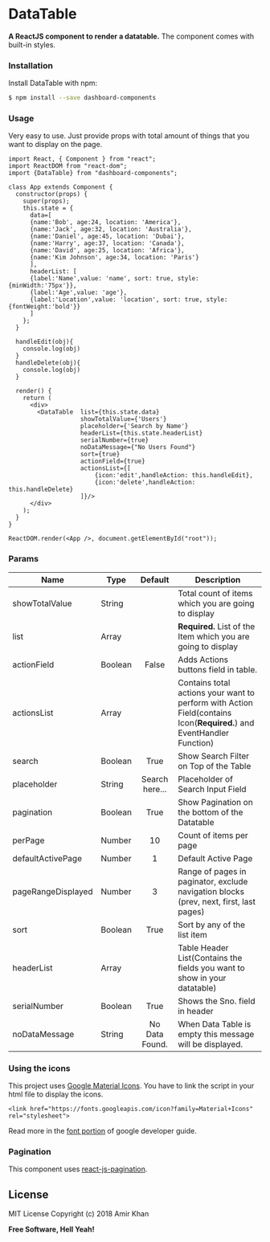 # DataTable
**A ReactJS component to render a datatable.**
The component comes with built-in styles.
### Installation
Install DataTable with npm:
```sh
$ npm install --save dashboard-components
```

### Usage
Very easy to use. Just provide props with total amount of things that you want to display on the page.

```
import React, { Component } from "react";
import ReactDOM from "react-dom";
import {DataTable} from "dashboard-components";

class App extends Component {
  constructor(props) {
    super(props);
    this.state = {
      data=[
      {name:'Bob', age:24, location: 'America'},
      {name:'Jack', age:32, location: 'Australia'},
      {name:'Daniel', age:45, location: 'Dubai'},
      {name:'Harry', age:37, location: 'Canada'},
      {name:'David', age:25, location: 'Africa'},
      {name:'Kim Johnson', age:34, location: 'Paris'}
      ],
      headerList: [
      {label:'Name',value: 'name', sort: true, style: {minWidth:'75px'}},
      {label:'Age',value: 'age'},
      {label:'Location',value: 'location', sort: true, style: {fontWeight:'bold'}}
      ]
    };
  }

  handleEdit(obj){
    console.log(obj)
  }
  handleDelete(obj){
    console.log(obj)
  }

  render() {
    return (
      <div>
        <DataTable  list={this.state.data}
                    showTotalValue={'Users'}
                    placeholder={'Search by Name'}
                    headerList={this.state.headerList}
                    serialNumber={true}
                    noDataMessage={"No Users Found"}
                    sort={true}
                    actionField={true}
                    actionsList={[
                        {icon:'edit',handleAction: this.handleEdit},
                        {icon:'delete',handleAction: this.handleDelete}
                    ]}/>
      </div>
    );
  }
}

ReactDOM.render(<App />, document.getElementById("root"));

```

### Params

| Name | Type | Default | Description |
| --- | --- | :---: | --- |
| showTotalValue | String |    | Total count of items which you are going to display
| list | Array |    | **Required.** List of the Item which you are going to display
| actionField | Boolean  | False | Adds Actions buttons field in table.
| actionsList  | Array |    | Contains total actions your want to perform with Action Field(contains Icon(**Required.**) and EventHandler Function)
| search | Boolean | True | Show Search Filter on Top of the Table
| placeholder | String | Search here... | Placeholder of Search Input Field
| pagination | Boolean | True | Show Pagination on the bottom of the Datatable
| perPage | Number | 10 | Count of items per page
| defaultActivePage | Number | 1 | Default Active Page
| pageRangeDisplayed | Number | 3 | Range of pages in paginator, exclude navigation blocks (prev, next, first, last pages)
| sort | Boolean | True | Sort by any of the list item
| headerList | Array |   | Table Header List(Contains the fields you want to show in your datatable)
| serialNumber | Boolean | True | Shows the Sno. field in header
| noDataMessage | String | No Data Found. | When Data Table is empty this message will be displayed.

### Using the icons
This project uses [Google Material Icons](https://material.io/tools/icons/). You have to link the script in your html file to display the icons.
```
<link href="https://fonts.googleapis.com/icon?family=Material+Icons" rel="stylesheet">
```
Read more in the [font portion](https://google.github.io/material-design-icons/#icon-font-for-the-web) of google developer guide.

### Pagination

This component uses [react-js-pagination](https://www.npmjs.com/package/react-js-pagination).

License
----
MIT License
Copyright (c) 2018 Amir Khan

**Free Software, Hell Yeah!**
